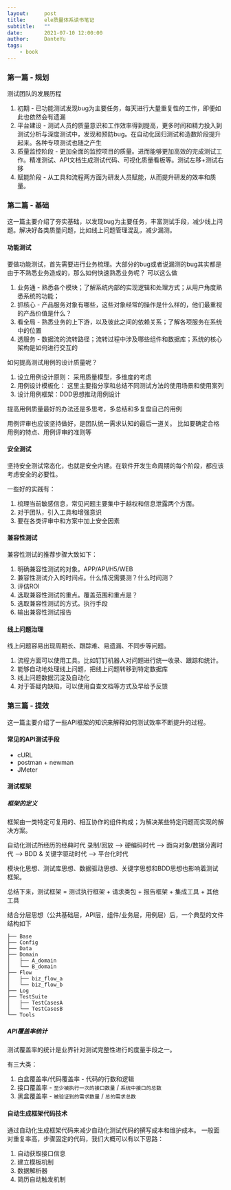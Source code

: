 ```yaml
---
layout:     post
title:      ele质量体系读书笔记
subtitle:   ""
date:       2021-07-10 12:00:00
author:     DanteYu
tags:
    - book	
---
```


### 第一篇 - 规划

测试团队的发展历程
1. 初期 - 已功能测试发现bug为主要任务，每天进行大量重复性的工作，即便如此也依然会有遗漏
2. 平台建设 - 测试人员的质量意识和工作效率得到提高，更多时间和精力投入到测试分析与深度测试中，发现和预防bug。在自动化回归测试和造数阶段提升起来。各种专项测试也随之产生
3. 质量监控阶段 - 更加全面的监控项目的质量。进而能够更加高效的完成测试工作。精准测试、API文档生成测试代码、可视化质量看板等。测试左移+测试右移
4. 赋能阶段 - 从工具和流程两方面为研发人员赋能，从而提升研发的效率和质量。

### 第二篇 - 基础

这一篇主要介绍了夯实基础，以发现bug为主要任务，丰富测试手段，减少线上问题。解决好各类质量问题，比如线上问题管理混乱，减少漏测。

#### 功能测试

要做功能测试，首先需要进行业务梳理。大部分的bug或者说漏测的bug其实都是由于不熟悉业务造成的，那么如何快速熟悉业务呢？ 可以这么做

1. 业务通 - 熟悉各个模块；了解系统内部的实现逻辑和处理方式；从用户角度熟悉系统的功能；
2. 抓核心 - 产品服务对象有哪些，这些对象经常的操作是什么样的，他们最重视的产品价值是什么？
3. 看全局 - 熟悉业务的上下游，以及彼此之间的依赖关系；了解各项服务在系统中的位置
4. 透服务 - 数据流的流转路径；流转过程中涉及哪些组件和数据库；系统的核心架构是如何进行交互的

如何提高测试用例的设计质量呢？ 
1. 设立用例设计原则： 采用质量模型，多维度的考虑
2. 用例设计模板化： 这里主要指分享和总结不同测试方法的使用场景和使用案列
3. 设计用例框架：DDD思想推动用例设计

提高用例质量最好的办法还是多思考，多总结和多复盘自己的用例

用例评审也应该坚持做好，是团队统一需求认知的最后一道关。 比如要确定合格用例的特点、用例评审的准则等

#### 安全测试

坚持安全测试常态化，也就是安全内建。在软件开发生命周期的每个阶段，都应该考虑安全的必要性。

一些好的实践有：
1. 梳理当前敏感信息，常见问题主要集中于越权和信息泄露两个方面。
2. 对于团队，引入工具和增强意识
3. 要在各类评审中和方案中加上安全因素

#### 兼容性测试

兼容性测试的推荐步骤大致如下：
1. 明确兼容性测试的对象。APP/API/H5/WEB
2. 兼容性测试介入的时间点。什么情况需要测？什么时间测？
3. 评估ROI
4. 选取兼容性测试的重点。覆盖范围和重点是？
5. 选取兼容性测试的方式。执行手段
6. 输出兼容性测试报告

#### 线上问题治理

线上问题容易出现周期长、跟踪难、易遗漏、不同步等问题。

1. 流程方面可以使用工具。比如钉钉机器人对问题进行统一收录、跟踪和统计。
2. 能够自动地处理线上问题，把线上问题转移到特定数据库
3. 线上问题数据沉淀及自动化
4. 对于答疑内缺陷，可以使用自查文档等方式及早给予反馈

### 第三篇 - 提效

这一篇主要介绍了一些API框架的知识来解释如何测试效率不断提升的过程。

#### 常见的API测试手段
* cURL
* postman + newman
* JMeter

#### 测试框架

##### 框架的定义

框架由一类特定可复用的、相互协作的组件构成；为解决某些特定问题而实现的解决方案。

自动化测试所经历的经典时代
录制/回放 --> 硬编码时代 --> 面向对象/数据分离时代 --> BDD & 关键字驱动时代 --> 平台化时代

模块化思想、测试库思想、数据驱动思想、关键字思想和BDD思想也影响着测试框架。

总结下来，测试框架 = 测试执行框架 + 请求类包 + 报告框架 + 集成工具 + 其他工具

结合分层思想（公共基础层，API层，组件/业务层，用例层）后，一个典型的文件结构如下

```
├── Base
├── Config
├── Data
├── Domain
│   ├── A_domain
│   └── B_domain
├── Flow
│   ├── biz_flow_a
│   └── biz_flow_b
├── Log
├── TestSuite
│   ├── TestCasesA
│   └── TestCasesB
└── Tools

```

##### API覆盖率统计

测试覆盖率的统计是业界针对测试完整性进行的度量手段之一。

有三大类：
1. 白盒覆盖率/代码覆盖率 - 代码的行数和逻辑
2. 接口覆盖率 - `至少被执行一次的接口数量` / `系统中接口的总数`
3. 黑盒覆盖率 - `被验证到的需求数量` / `总的需求总数`

#### 自动生成框架代码技术

通过自动化生成框架代码来减少自动化测试代码的撰写成本和维护成本。 一般面对重复率高，步骤固定的代码，我们大概可以有以下思路：
1. 自动获取接口信息
2. 建立模板机制
3. 数据解析器
4. 简历自动触发机制









